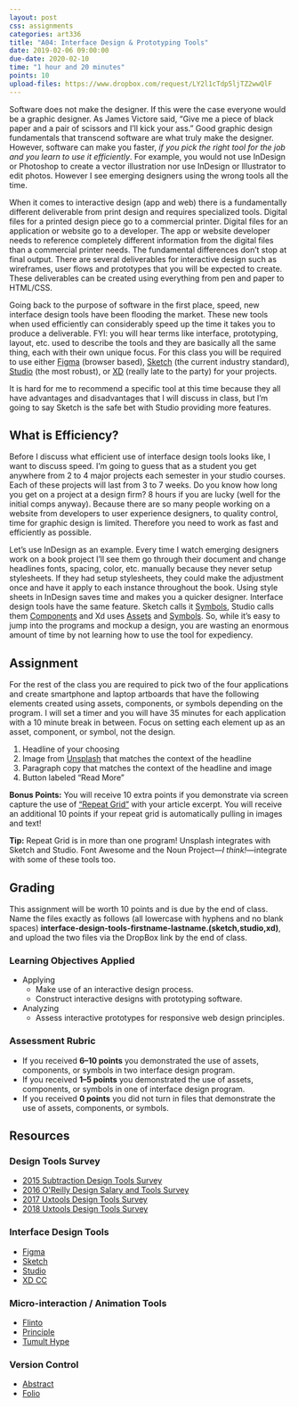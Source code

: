 ```yaml
---
layout: post
css: assignments
categories: art336
title: "A04: Interface Design & Prototyping Tools"
date: 2019-02-06 09:00:00
due-date: 2020-02-10
time: "1 hour and 20 minutes"
points: 10
upload-files: https://www.dropbox.com/request/LY2l1cTdp5ljTZ2wwQlF
---
```


Software does not make the designer. If this were the case everyone would be a graphic designer. As James Victore said, “Give me a piece of black paper and a pair of scissors and I&rsquo;ll kick your ass.” Good graphic design fundamentals that transcend software are what truly make the designer. However, software can make you faster, _if you pick the right tool for the job and you learn to use it efficiently_. For example, you would not use InDesign or Photoshop to create a vector illustration nor use InDesign or Illustrator to edit photos. However I see emerging designers using the wrong tools all the time.

When it comes to interactive design (app and web) there is a fundamentally different deliverable from print design and requires specialized tools. Digital files for a printed design piece go to a commercial printer. Digital files for an application or website go to a developer. The app or website developer needs to reference completely different information from the digital files than a commercial printer needs. The fundamental differences don&rsquo;t stop at final output. There are several deliverables for interactive design such as wireframes, user flows and prototypes that you will be expected to create. These deliverables can be created using everything from pen and paper to HTML/CSS. 

Going back to the purpose of software in the first place, speed, new interface design tools have been flooding the market. These new tools when used efficiently can considerably speed up the time it takes you to produce a deliverable. FYI: you will hear terms like interface, prototyping, layout, etc. used to describe the tools and they are basically all the same thing, each with their own unique focus. For this class you will be required to use either [Figma](https://www.figma.com/) (browser based), [Sketch](https://www.sketchapp.com/) (the current industry standard), [Studio](https://www.invisionapp.com/studio) (the most robust), or [XD](https://www.adobe.com/products/xd.html) (really late to the party) for your projects.

It is hard for me to recommend a specific tool at this time because they all have advantages and disadvantages that I will discuss in class, but I&rsquo;m going to say Sketch is the safe bet with Studio providing more features.

## What is Efficiency?

Before I discuss what efficient use of interface design tools looks like, I want to discuss speed. I&rsquo;m going to guess that as a student you get anywhere from 2 to 4 major projects each semester in your studio courses. Each of these projects will last from 3 to 7 weeks. Do you know how long you get on a project at a design firm? 8 hours if you are lucky (well for the initial comps anyway). Because there are so many people working on a website from developers to user experience designers, to quality control, time for graphic design is limited. Therefore you need to work as fast and efficiently as possible.

Let&rsquo;s use InDesign as an example. Every time I watch emerging designers work on a book project I&rsquo;ll see them go through their document and change headlines fonts, spacing, color, etc. manually because they never setup stylesheets. If they had setup stylesheets, they could make the adjustment once and have it apply to each instance throughout the book. Using style sheets in InDesign saves time and makes you a quicker designer. Interface design tools have the same feature. Sketch calls it [Symbols](https://sketchapp.com/docs/symbols/), Studio calls them [Components](https://support.invisionapp.com/hc/en-us/articles/360000095403) and Xd uses [Assets](https://helpx.adobe.com/xd/help/assets-symbols.html) and [Symbols](https://helpx.adobe.com/xd/help/assets-symbols.html#Symbols). So, while it&rsquo;s easy to jump into the programs and mockup a design, you are wasting an enormous amount of time by not learning how to use the tool for expediency.

## Assignment

For the rest of the class you are required to pick two of the four applications and create smartphone and laptop artboards that have the following elements created using assets, components, or symbols depending on the program. I will set a timer and you will have 35 minutes for each application with a 10 minute break in between. Focus on setting each element up as an asset, component, or symbol, not the design.

1. Headline of your choosing
2. Image from [Unsplash](https://unsplash.com/) that matches the context of the headline
3. Paragraph copy that matches the context of the headline and image
4. Button labeled “Read More”

**Bonus Points:** You will receive 10 extra points if you demonstrate via screen capture the use of [“Repeat Grid”](https://youtu.be/qGBK3edbxL8) with your article excerpt. You will receive an additional 10 points if your repeat grid is automatically pulling in images and text!

**Tip:** Repeat Grid is in more than one program! Unsplash integrates with Sketch and Studio. Font Awesome and the Noun Project—_I think!_—integrate with some of these tools too.

## Grading
This assignment will be worth 10 points and is due by the end of class. Name the files exactly as follows (all lowercase with hyphens and no blank spaces) **interface-design-tools-firstname-lastname.(sketch,studio,xd)**, and upload the two files via the DropBox link by the end of class.

### Learning Objectives Applied
- Applying
    - Make use of an interactive design process.
    - Construct interactive designs with prototyping software.
- Analyzing
    - Assess interactive prototypes for responsive web design principles.

### Assessment Rubric
- If you received **6&ndash;10 points** you demonstrated the use of assets, components, or symbols in two interface design program.
- If you received **1&ndash;5 points** you demonstrated the use of assets, components, or symbols in one of interface design program.
- If you received **0 points** you did not turn in files that demonstrate the use of assets, components, or symbols.

## Resources

### Design Tools Survey

- [2015 Subtraction Design Tools Survey](http://tools.subtraction.com/)
- [2016 O'Reilly Design Salary and Tools Survey](https://www.oreilly.com/ideas/2016-design-salary-survey)
- [2017 Uxtools Design Tools Survey](https://uxtools.co/survey-2017)
- [2018 Uxtools Design Tools Survey](http://uxtools.co/survey-2018)

### Interface Design Tools

- [Figma](https://www.figma.com/)
- [Sketch](https://www.sketchapp.com/)
- [Studio](https://www.invisionapp.com/studio)
- [XD CC](https://www.adobe.com/products/xd.html)

### Micro-interaction / Animation Tools

- [Flinto](https://www.flinto.com/)
- [Principle](http://principleformac.com/)
- [Tumult Hype](https://tumult.com/hype/)

### Version Control

- [Abstract](https://www.goabstract.com/)
- [Folio](http://folioformac.com/)